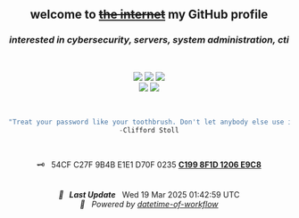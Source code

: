 <div align="center">
  <h2> welcome to <s><a href="https://www.youtube.com/watch?v=k1BneeJTDcU" target="_blank">the internet</a></s> my GitHub profile </h2>
  <h3> <i>interested in cybersecurity, servers, system administration, cti</i> </h3>
  <br>
  
  <a href="https://zekeriyaay.com/" target="_blank"> <img src="https://img.shields.io/badge/zekeriyaay.com-0084FF.svg?style=for-the-badge&logo=zerply&logoColor=white"/></a>
  <a href="mailto:zekeriya@zekeriyaay.com" target="_blank"> <img src="https://img.shields.io/badge/Mail%20to%20Reach%20Me-C8202B.svg?style=for-the-badge&logo=Mail.Ru&logoColor=white"/></a> 
  <a href="https://raw.githubusercontent.com/ZekeriyaAY/ZekeriyaAY/main/Zekeriya%20AY%20(1206E9C8)%20–%20Public.asc" target="_blank"> <img src="https://img.shields.io/badge/My GPG Key-0093DD.svg?style=for-the-badge&logo=gnuprivacyguard&logoColor=white"/></a>
  <br>
  <a href="https://linkedin.com/in/ZekeriyaAY" target="_blank"> <img src="https://img.shields.io/badge/LinkedIn-0077B5.svg?style=for-the-badge&logo=linkedin&logoColor=white"/></a>
  <a href="https://www.hackerrank.com/ZekeriyaAY" target="_blank"> <img src="https://img.shields.io/badge/HackerRank-2EC866?style=for-the-badge&logo=HackerRank&logoColor=white"/></a>
  
  <br>
  
  ```js
  "Treat your password like your toothbrush. Don't let anybody else use it, and get a new one every six months."
  -Clifford Stoll
  ``` 

  <br>
  
  🗝️ &nbsp; 54CF C27F 9B4B E1E1 D70F 0235 <a href="https://raw.githubusercontent.com/ZekeriyaAY/ZekeriyaAY/main/Zekeriya%20AY%20(1206E9C8)%20–%20Public.asc" target="_blank"><b>C199 8F1D 1206 E9C8</b></a>

  <br>
  <div>
  <i><b>🚩 &nbsp; Last Update</b></i> &nbsp;<!-- LAST-UPDATE:START -->
Wed  19 Mar 2025  01:42:59 UTC
<!-- LAST-UPDATE:END -->
  <br>
  <i>
    🚀 &nbsp; Powered by <a href="https://github.com/marketplace/actions/datetime-of-workflow" target="_blank">datetime-of-workflow</a>
  </i>
  </div>
</div>
